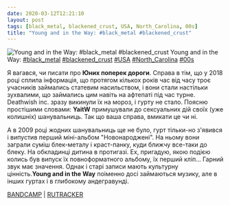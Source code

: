 ```yaml
---
date: 2020-03-12T12:21:10
layout: post
tags: [black_metal, blackened_crust, USA, North_Carolina, 00s]
title: "Young and in the Way: #black_metal #blackened_crust"
---
```

![Young and in the Way: #black_metal #blackened_crust](/assets/photos/photo_919@12-03-2020_12-21-09.jpg)
Young and in the Way: [#black_metal](/tags/#black_metal) [#blackened_crust](/tags/#blackened_crust) [#USA](/tags/#USA) [#North_Carolina](/tags/#North_Carolina) [#00s](/tags/#00s)

Я вагався, чи писати про **Юних поперек дороги**. Справа в тім, що у 2018 році сплила інформація, що протягом кількох років час від часу троє учасників займались статевим насильством, і вони стали настільки зухвалими, що займались цим навіть на афтепаті під час турне. Deathwish inc. зразу викинули їх на мороз, і гурту не стало. Поясню простішими словами: **YaitW** примушували до сексуальних дій своїх (уже колишніх) шанувальниць. Так що ваша справа, вмикати це чи ні.

А в 2009 році жодних шанувальниць ще не було, гурт тільки-но з&#39;явився і випустив перший міні-альбом &quot;Новонароджені&quot;. На ньому вони заграли суміш блек-металу і краст-панку, куди ближчу все-таки до блеку. На обкладинці дитина в протигазі. Ех, пригадую, якою подією колись був випуск їх повноформатного альбому, їх перший кліп... Гарний звук має значення. Однак і старі записи мають культурну цінність.**Young and in the Way** поіменно досі займаються музику, але в інших гуртах і в глибокому андегравунді.

[BANDCAMP](https://youngandintheway.bandcamp.com/album/newborn) | [RUTRACKER](https://rutracker.org/forum/viewtopic.php?t=3914242)